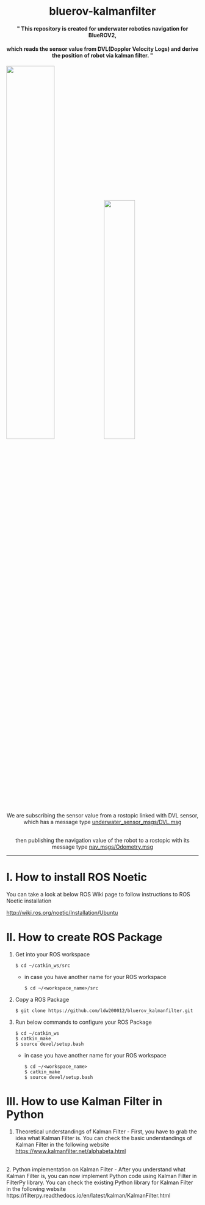 # <div align=center>bluerov-kalmanfilter</div>
#### <div align="center">" This repository is created for underwater robotics navigation for BlueROV2, </div>
#### <div align="center"> which reads the sensor value from DVL(Doppler Velocity Logs) and derive the position of robot via kalman filter. "</div>

<div>
       <img src="https://bluerobotics.com/wp-content/uploads/2016/06/BlueROV2-4-lumen-1.png" width="50%">
       <img src="https://waterlinked.com/wp-content/uploads/2020/03/DSC04478_1600_web.jpg" width="40%">
</div>

<div align="center">We are subscribing the sensor value from a rostopic linked with DVL sensor, which has a message type <a href="http://docs.ros.org/en/hydro/api/underwater_sensor_msgs/html/msg/DVL.html">underwater_sensor_msgs/DVL.msg</a><br><br>

then publishing the navigation value of the robot to a rostopic with its message type <a href="http://docs.ros.org/en/melodic/api/nav_msgs/html/msg/Odometry.html">nav_msgs/Odometry.msg</a></div>
***

# I. How to install ROS Noetic
You can take a look at below ROS Wiki page to follow instructions to ROS Noetic installation

http://wiki.ros.org/noetic/Installation/Ubuntu

# II. How to create ROS Package
1. Get into your ROS workspace

       $ cd ~/catkin_ws/src
  
   - in case you have another name for your ROS workspace

         $ cd ~/<workspace_name>/src

2. Copy a ROS Package

       $ git clone https://github.com/ldw200012/bluerov_kalmanfilter.git


3. Run below commands to configure your ROS Package

       $ cd ~/catkin_ws
       $ catkin_make
       $ source devel/setup.bash
  
   - in case you have another name for your ROS workspace

         $ cd ~/<workspace_name>
         $ catkin_make
         $ source devel/setup.bash

# III. How to use Kalman Filter in Python
1. Theoretical understandings of Kalman Filter
       - First, you have to grab the idea what Kalman Filter is.
       You can check the basic understandings of Kalman Filter in the following website
       https://www.kalmanfilter.net/alphabeta.html

<br>
2. Python implementation on Kalman Filter
       - After you understand what Kalman Filter is, you can now implement Python code using Kalman Filter in FilterPy library.
       You can check the existing Python library for Kalman Filter in the following website
       https://filterpy.readthedocs.io/en/latest/kalman/KalmanFilter.html
